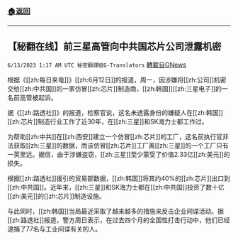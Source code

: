 ###  [:house:返回](README.md)
---


## 【秘翻在线】前三星高管向中共国芯片公司泄露机密
`6/13/2023 1:17 AM UTC 秘密翻譯組G-Translators` [轉載自GNews](https://gnews.org/articles/1379030)

根据《[[zh:每日来电]]》[[zh:6月12日]]的报道，周一，因涉嫌将[[zh:公司]]机密交给[[zh:中共国]]的一家仿冒[[zh:芯片]]制造商，[[zh:韩国]][[zh:三星电子]]的一名前高管被起诉。

据《[[zh:路透社]]》的报道，检察官说，这名未透露身份的嫌疑人在[[zh:韩国]][[zh:芯片]]制造行业工作了近30年，在[[zh:三星]]和SK海力士都工作过。

为帮助[[zh:中共]]在[[zh:西安]]建立一个仿冒[[zh:芯片]]的工厂，这名前执行官非法获取[[zh:三星]]的数据，而该仿冒[[zh:芯片]]工厂离[[zh:三星]]的一个工厂只有一英里远。据信，由于涉嫌盗窃，[[zh:三星]]至少蒙受了价值2.33亿[[zh:美元]]的损失。

根据[[zh:路透社]]援引的贸易部数据，[[zh:韩国]]将其约40%的[[zh:芯片]]出口到[[zh:中共国]]。近年来，[[zh:三星]]和SK海力士都在[[zh:中共国]]投资了数十亿[[zh:美元]]的[[zh:芯片]]制造设施。

与此同时，[[zh:韩国]]当局最近采取了越来越多的措施来反击企业间谍活动。据[[zh:路透社]]报道，警方周日表示，在过去四个月的全国性打击行动中，他们已经逮捕了77名与工业间谍有关的人。

